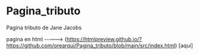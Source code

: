 # Pagina_tributo
Pagina tributo de Jane Jacobs

pagina en html -----> (https://htmlpreview.github.io/?https://github.com/orearqui/Pagina_tributo/blob/main/src/index.html) [aqui]
